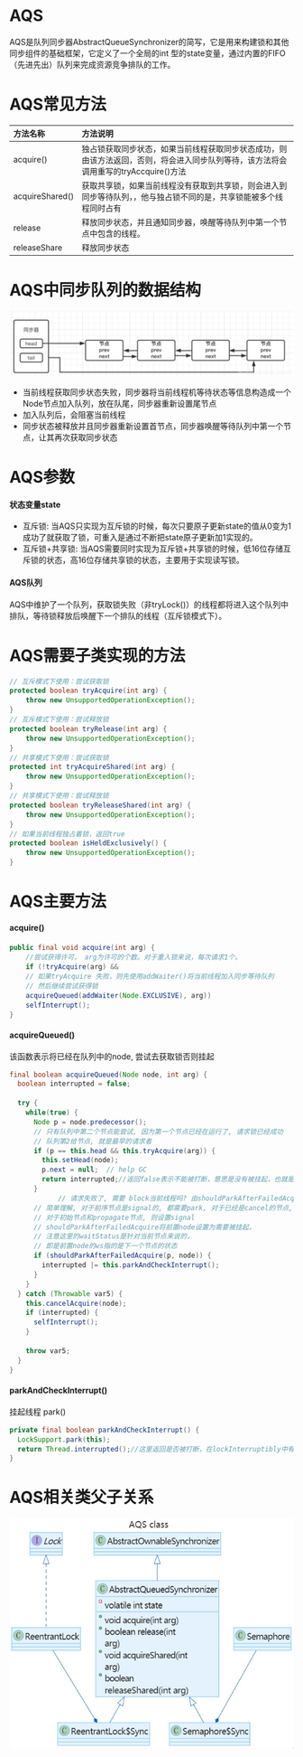 # AQS

AQS是队列同步器AbstractQueueSynchronizer的简写，它是用来构建锁和其他同步组件的基础框架，它定义了一个全局的int 型的state变量，通过内置的FIFO（先进先出）队列来完成资源竞争排队的工作。

# AQS常见方法

| 方法名称        | 方法说明                                                     |
| :-------------- | :----------------------------------------------------------- |
| acquire()       | 独占锁获取同步状态，如果当前线程获取同步状态成功，则由该方法返回，否则，将会进入同步队列等待，该方法将会调用重写的tryAccquire()方法 |
| acquireShared() | 获取共享锁，如果当前线程没有获取到共享锁，则会进入到同步等待队列，，他与独占锁不同的是，共享锁能被多个线程同时占有 |
| release         | 释放同步状态，并且通知同步器，唤醒等待队列中第一个节点中包含的线程。 |
| releaseShare    | 释放同步状态                                                 |

# AQS中同步队列的数据结构

![img](../../../assets/1620.png)

- 当前线程获取同步状态失败，同步器将当前线程机等待状态等信息构造成一个Node节点加入队列，放在队尾，同步器重新设置尾节点
- 加入队列后，会阻塞当前线程
- 同步状态被释放并且同步器重新设置首节点，同步器唤醒等待队列中第一个节点，让其再次获取同步状态

# AQS参数

#### 状态变量state

- 互斥锁: 当AQS只实现为互斥锁的时候，每次只要原子更新state的值从0变为1成功了就获取了锁，可重入是通过不断把state原子更新加1实现的。
- 互斥锁+共享锁: 当AQS需要同时实现为互斥锁+共享锁的时候，低16位存储互斥锁的状态，高16位存储共享锁的状态，主要用于实现读写锁。

#### AQS队列

AQS中维护了一个队列，获取锁失败（非tryLock()）的线程都将进入这个队列中排队，等待锁释放后唤醒下一个排队的线程（互斥锁模式下）。



# AQS需要子类实现的方法

```java
// 互斥模式下使用：尝试获取锁
protected boolean tryAcquire(int arg) {
    throw new UnsupportedOperationException();
}
// 互斥模式下使用：尝试释放锁
protected boolean tryRelease(int arg) {
    throw new UnsupportedOperationException();
}
// 共享模式下使用：尝试获取锁
protected int tryAcquireShared(int arg) {
    throw new UnsupportedOperationException();
}
// 共享模式下使用：尝试释放锁
protected boolean tryReleaseShared(int arg) {
    throw new UnsupportedOperationException();
}
// 如果当前线程独占着锁，返回true
protected boolean isHeldExclusively() {
    throw new UnsupportedOperationException();
}
```

# AQS主要方法

#### acquire()

```java
public final void acquire(int arg) {
    //尝试获得许可， arg为许可的个数。对于重入锁来说，每次请求1个。
    if (!tryAcquire(arg) &&
    // 如果tryAcquire 失败，则先使用addWaiter()将当前线程加入同步等待队列
    // 然后继续尝试获得锁
    acquireQueued(addWaiter(Node.EXCLUSIVE), arg))
    selfInterrupt();
}
```

#### acquireQueued()

该函数表示将已经在队列中的node, 尝试去获取锁否则挂起

```java
final boolean acquireQueued(Node node, int arg) {
  boolean interrupted = false;

  try {
    while(true) {
      Node p = node.predecessor();
      // 只有队列中第二个节点能尝试, 因为第一个节点已经在运行了, 请求锁已经成功
      // 队列第2给节点, 就是最早的请求者
      if (p == this.head && this.tryAcquire(arg)) {
        this.setHead(node);
        p.next = null;	// help GC
        return interrupted;//返回false表示不能被打断，意思是没有被挂起，也就是获得到了锁
      }
			// 请求失败了, 需要 block当前线程吗? 由shouldParkAfterFailedAcquire()进行判断
      // 简单理解, 对于前序节点是signal的, 都需要park, 对于已经是cancel的节点, 进行掉过删除
      // 对于初始节点和propagate节点, 则设置signal
      // shouldParkAfterFailedAcquire将前置node设置为需要被挂起，
      // 注意这里的waitStatus是针对当前节点来说的，
      // 即是前置node的ws指的是下一个节点的状态
      if (shouldParkAfterFailedAcquire(p, node)) {
        interrupted |= this.parkAndCheckInterrupt();
      }
    }
  } catch (Throwable var5) {
    this.cancelAcquire(node);
    if (interrupted) {
      selfInterrupt();
    }

    throw var5;
  }
}
```

#### parkAndCheckInterrupt()

挂起线程 park()

```java
private final boolean parkAndCheckInterrupt() {
  LockSupport.park(this);
  return Thread.interrupted();//这里返回是否被打断，在lockInterruptibly中有意义，在lock中没有意义，个人理解只是为了代码复用。
}
```



# AQS相关类父子关系

![img](../../../assets/360294ed54b639b19cca9dcc40ba17d1.jpeg)